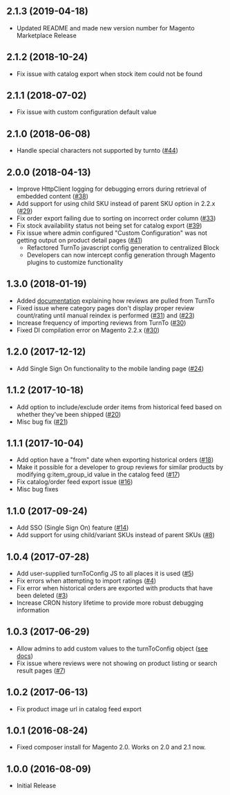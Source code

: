 ## 2.1.3 (2019-04-18)
* Updated README and made new version number for Magento Marketplace Release
## 2.1.2 (2018-10-24)

* Fix issue with catalog export when stock item could not be found

## 2.1.1 (2018-07-02)

* Fix issue with custom configuration default value

## 2.1.0 (2018-06-08)

* Handle special characters not supported by turnto ([#44](https://github.com/turnto/magento2-turnto-socialcommerce/issues/44))

## 2.0.0 (2018-04-13)

* Improve HttpClient logging for debugging errors during retrieval of embedded content ([#38](https://github.com/turnto/magento2-turnto-socialcommerce/issues/38))
* Add support for using child SKU instead of parent SKU option in 2.2.x ([#29](https://github.com/turnto/magento2-turnto-socialcommerce/issues/29))
* Fix order export failing due to sorting on incorrect order column ([#33](https://github.com/turnto/magento2-turnto-socialcommerce/issues/33))
* Fix stock availability status not being set for catalog export ([#39](https://github.com/turnto/magento2-turnto-socialcommerce/issues/39))
* Fix issue where admin configured "Custom Configuration" was not getting output on product detail pages ([#41](https://github.com/turnto/magento2-turnto-socialcommerce/issues/41))
    * Refactored TurnTo javascript config generation to centralized Block
	* Developers can now intercept config generation through Magento plugins to customize functionality

## 1.3.0 (2018-01-19)
* Added [documentation](https://github.com/turnto/magento2-turnto-socialcommerce#rating-import-from-turnto) explaining how reviews are pulled from TurnTo
* Fixed issue where category pages don't display proper review count/rating until manual reindex is performed ([#31](https://github.com/turnto/magento2-turnto-socialcommerce/issues/31)) and ([#23](https://github.com/turnto/magento2-turnto-socialcommerce/issues/23))
* Increase frequency of importing reviews from TurnTo ([#30](https://github.com/turnto/magento2-turnto-socialcommerce/issues/30))
* Fixed DI compilation error on Magento 2.2.x ([#30](https://github.com/turnto/magento2-turnto-socialcommerce/issues/26))

## 1.2.0 (2017-12-12)
* Add Single Sign On functionality to the mobile landing page ([#24](https://github.com/turnto/magento2-turnto-socialcommerce/pull/24))

## 1.1.2 (2017-10-18)
* Add option to include/exclude order items from historical feed based on whether they've been shipped ([#20](https://github.com/turnto/magento2-turnto-socialcommerce/issues/20))
* Misc bug fix ([#21](https://github.com/turnto/magento2-turnto-socialcommerce/issues/21))

## 1.1.1 (2017-10-04)
* Add option have a "from" date when exporting historical orders ([#18](https://github.com/turnto/magento2-turnto-socialcommerce/issues/18))
* Make it possible for a developer to group reviews for similar products by modifying g:item_group_id value in the catalog feed ([#17](https://github.com/turnto/magento2-turnto-socialcommerce/pull/17)) 
* Fix catalog/order feed export issue ([#16](https://github.com/turnto/magento2-turnto-socialcommerce/issues/16))
* Misc bug fixes

## 1.1.0 (2017-09-24)
* Add SSO (Single Sign On) feature ([#14](https://github.com/turnto/magento2-turnto-socialcommerce/issues/14))
* Add support for using child/variant SKUs instead of parent SKUs ([#8](https://github.com/turnto/magento2-turnto-socialcommerce/issues/8))

## 1.0.4 (2017-07-28)

* Add user-supplied turnToConfig JS to all places it is used ([#5](https://github.com/turnto/magento2-turnto-socialcommerce/issues/5))
* Fix errors when attempting to import ratings ([#4](https://github.com/turnto/magento2-turnto-socialcommerce/issues/4))
* Fix error when historical orders are exported with products that have been deleted ([#3](https://github.com/turnto/magento2-turnto-socialcommerce/issues/3))
* Increase CRON history lifetime to provide more robust debugging information

## 1.0.3 (2017-06-29)

* Allow admins to add custom values to the turnToConfig object ([see docs](https://github.com/turnto/magento2-turnto-socialcommerce#custom-configuration))
* Fix issue where reviews were not showing on product listing or search result pages ([#7](https://github.com/turnto/magento2-turnto-socialcommerce/issues/7))

## 1.0.2 (2017-06-13)

* Fix product image url in catalog feed export

## 1.0.1 (2016-08-24)

* Fixed composer install for Magento 2.0. Works on 2.0 and 2.1 now.

## 1.0.0 (2016-08-09)

* Initial Release
